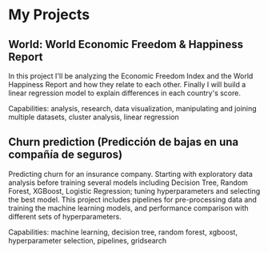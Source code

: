 # My Projects
## World: World Economic Freedom & Happiness Report
In this project I'll be analyzing the Economic Freedom Index and the World Happiness Report and how they relate to each other. Finally I will build a linear regression model to explain differences in each country's score.

Capabilities: analysis, research, data visualization, manipulating and joining multiple datasets, cluster analysis, linear regression

## Churn prediction (Predicción de bajas en una compañía de seguros)
Predicting churn for an insurance company. Starting with exploratory data analysis before training several models including Decision Tree, Random Forest, XGBoost, Logistic Regression; tuning hyperparameters and selecting the best model. This project includes pipelines for pre-processing data and training the machine learning models, and performance comparison with different sets of hyperparameters.

Capabilities: machine learning, decision tree, random forest, xgboost, hyperparameter selection, pipelines, gridsearch

<!---
mmarzora/mmarzora is a ✨ special ✨ repository because its `README.md` (this file) appears on your GitHub profile.
You can click the Preview link to take a look at your changes.
--->
